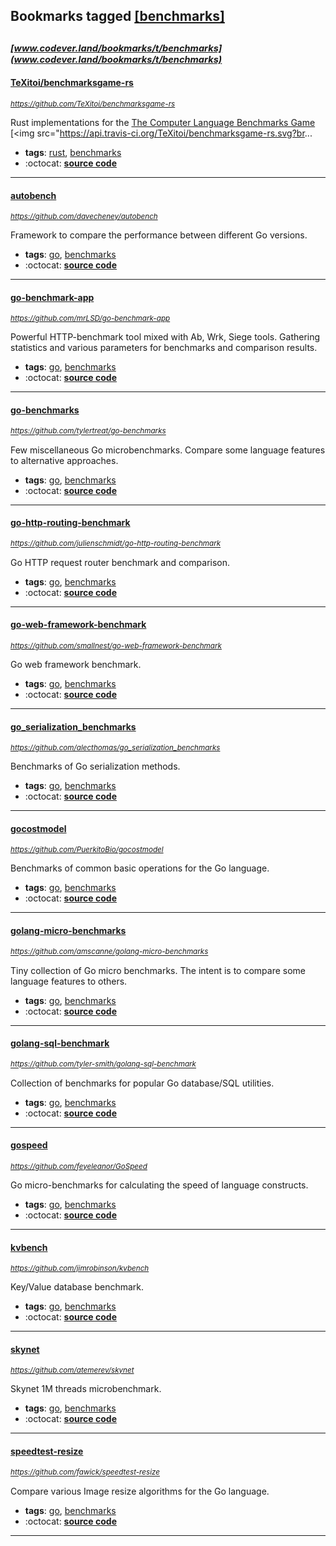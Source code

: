 ## Bookmarks tagged [[benchmarks]](https://www.codever.land/search?q=[benchmarks])

_<sup><sup>[www.codever.land/bookmarks/t/benchmarks](www.codever.land/bookmarks/t/benchmarks)</sup></sup>_
---
#### [TeXitoi/benchmarksgame-rs](https://github.com/TeXitoi/benchmarksgame-rs)
_<sup>https://github.com/TeXitoi/benchmarksgame-rs</sup>_

Rust implementations for the [The Computer Language Benchmarks Game](https://benchmarksgame-team.pages.debian.net/benchmarksgame/) [<img src="https://api.travis-ci.org/TeXitoi/benchmarksgame-rs.svg?br...
* **tags**: [rust](../tagged/rust.md), [benchmarks](../tagged/benchmarks.md)
* :octocat: **[source code](https://github.com/TeXitoi/benchmarksgame-rs)**
---
#### [autobench](https://github.com/davecheney/autobench)
_<sup>https://github.com/davecheney/autobench</sup>_

Framework to compare the performance between different Go versions.
* **tags**: [go](../tagged/go.md), [benchmarks](../tagged/benchmarks.md)
* :octocat: **[source code](https://github.com/davecheney/autobench)**
---
#### [go-benchmark-app](https://github.com/mrLSD/go-benchmark-app)
_<sup>https://github.com/mrLSD/go-benchmark-app</sup>_

Powerful HTTP-benchmark tool mixed with Аb, Wrk, Siege tools. Gathering statistics and various parameters for benchmarks and comparison results.
* **tags**: [go](../tagged/go.md), [benchmarks](../tagged/benchmarks.md)
* :octocat: **[source code](https://github.com/mrLSD/go-benchmark-app)**
---
#### [go-benchmarks](https://github.com/tylertreat/go-benchmarks)
_<sup>https://github.com/tylertreat/go-benchmarks</sup>_

Few miscellaneous Go microbenchmarks. Compare some language features to alternative approaches.
* **tags**: [go](../tagged/go.md), [benchmarks](../tagged/benchmarks.md)
* :octocat: **[source code](https://github.com/tylertreat/go-benchmarks)**
---
#### [go-http-routing-benchmark](https://github.com/julienschmidt/go-http-routing-benchmark)
_<sup>https://github.com/julienschmidt/go-http-routing-benchmark</sup>_

Go HTTP request router benchmark and comparison.
* **tags**: [go](../tagged/go.md), [benchmarks](../tagged/benchmarks.md)
* :octocat: **[source code](https://github.com/julienschmidt/go-http-routing-benchmark)**
---
#### [go-web-framework-benchmark](https://github.com/smallnest/go-web-framework-benchmark)
_<sup>https://github.com/smallnest/go-web-framework-benchmark</sup>_

Go web framework benchmark.
* **tags**: [go](../tagged/go.md), [benchmarks](../tagged/benchmarks.md)
* :octocat: **[source code](https://github.com/smallnest/go-web-framework-benchmark)**
---
#### [go_serialization_benchmarks](https://github.com/alecthomas/go_serialization_benchmarks)
_<sup>https://github.com/alecthomas/go_serialization_benchmarks</sup>_

Benchmarks of Go serialization methods.
* **tags**: [go](../tagged/go.md), [benchmarks](../tagged/benchmarks.md)
* :octocat: **[source code](https://github.com/alecthomas/go_serialization_benchmarks)**
---
#### [gocostmodel](https://github.com/PuerkitoBio/gocostmodel)
_<sup>https://github.com/PuerkitoBio/gocostmodel</sup>_

Benchmarks of common basic operations for the Go language.
* **tags**: [go](../tagged/go.md), [benchmarks](../tagged/benchmarks.md)
* :octocat: **[source code](https://github.com/PuerkitoBio/gocostmodel)**
---
#### [golang-micro-benchmarks](https://github.com/amscanne/golang-micro-benchmarks)
_<sup>https://github.com/amscanne/golang-micro-benchmarks</sup>_

Tiny collection of Go micro benchmarks. The intent is to compare some language features to others.
* **tags**: [go](../tagged/go.md), [benchmarks](../tagged/benchmarks.md)
* :octocat: **[source code](https://github.com/amscanne/golang-micro-benchmarks)**
---
#### [golang-sql-benchmark](https://github.com/tyler-smith/golang-sql-benchmark)
_<sup>https://github.com/tyler-smith/golang-sql-benchmark</sup>_

Collection of benchmarks for popular Go database/SQL utilities.
* **tags**: [go](../tagged/go.md), [benchmarks](../tagged/benchmarks.md)
* :octocat: **[source code](https://github.com/tyler-smith/golang-sql-benchmark)**
---
#### [gospeed](https://github.com/feyeleanor/GoSpeed)
_<sup>https://github.com/feyeleanor/GoSpeed</sup>_

Go micro-benchmarks for calculating the speed of language constructs.
* **tags**: [go](../tagged/go.md), [benchmarks](../tagged/benchmarks.md)
* :octocat: **[source code](https://github.com/feyeleanor/GoSpeed)**
---
#### [kvbench](https://github.com/jimrobinson/kvbench)
_<sup>https://github.com/jimrobinson/kvbench</sup>_

Key/Value database benchmark.
* **tags**: [go](../tagged/go.md), [benchmarks](../tagged/benchmarks.md)
* :octocat: **[source code](https://github.com/jimrobinson/kvbench)**
---
#### [skynet](https://github.com/atemerev/skynet)
_<sup>https://github.com/atemerev/skynet</sup>_

Skynet 1M threads microbenchmark.
* **tags**: [go](../tagged/go.md), [benchmarks](../tagged/benchmarks.md)
* :octocat: **[source code](https://github.com/atemerev/skynet)**
---
#### [speedtest-resize](https://github.com/fawick/speedtest-resize)
_<sup>https://github.com/fawick/speedtest-resize</sup>_

Compare various Image resize algorithms for the Go language.
* **tags**: [go](../tagged/go.md), [benchmarks](../tagged/benchmarks.md)
* :octocat: **[source code](https://github.com/fawick/speedtest-resize)**
---
